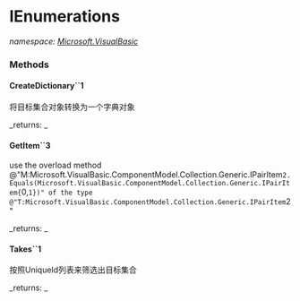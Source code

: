 ﻿
# IEnumerations
_namespace: [Microsoft.VisualBasic](N-Microsoft.VisualBasic.md)_



### Methods

#### CreateDictionary``1
将目标集合对象转换为一个字典对象

_returns: _
#### GetItem``3
use the overload method @"M:Microsoft.VisualBasic.ComponentModel.Collection.Generic.IPairItem`2.Equals(Microsoft.VisualBasic.ComponentModel.Collection.Generic.IPairItem{`0,`1})" of the type
 @"T:Microsoft.VisualBasic.ComponentModel.Collection.Generic.IPairItem`2"

_returns: _
#### Takes``1
按照UniqueId列表来筛选出目标集合

_returns: _



